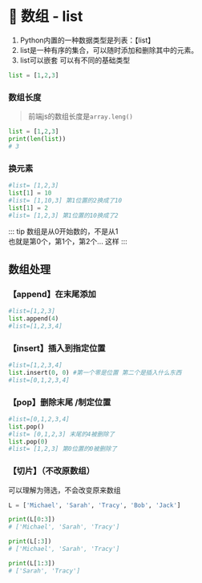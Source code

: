 # 🐍 数组 - list
1. Python内置的一种数据类型是列表：【list】  
2. list是一种有序的集合，可以随时添加和删除其中的元素。
3. list可以嵌套 可以有不同的基础类型
```py
list = [1,2,3]
```
### 数组长度
> 前端js的数组长度是`array.leng()`
```py
list = [1,2,3]
print(len(list)) 
# 3
```
### 换元素
```py 
#list= [1,2,3]
list[1] = 10 
#list= [1,10,3] 第1位置的2换成了10
list[1] = 2 
#list= [1,2,3] 第1位置的10换成了2
```
::: tip 
数组是从0开始数的，不是从1  
也就是第0个，第1个，第2个...  这样
:::
## 数组处理


### 【append】在末尾添加 
```py 
#list=[1,2,3]
list.append(4) 
#list=[1,2,3,4]
```
### 【insert】插入到指定位置 
```py 
#list=[1,2,3,4]
list.insert(0, 0) #第一个零是位置 第二个是插入什么东西
#list=[0,1,2,3,4]
```

### 【pop】删除末尾 /制定位置
```py 
#list=[0,1,2,3,4]
list.pop() 
#list= [0,1,2,3] 末尾的4被删除了
list.pop(0) 
#list= [1,2,3] 第0位置的0被删除了
```


### 【切片】（不改原数组）
可以理解为筛选，不会改变原来数组
```py 
L = ['Michael', 'Sarah', 'Tracy', 'Bob', 'Jack']

print(L[0:3])
# ['Michael', 'Sarah', 'Tracy']

print(L[:3])
# ['Michael', 'Sarah', 'Tracy']

print(L[1:3])
# ['Sarah', 'Tracy']
```

